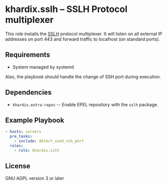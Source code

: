 # khardix.sslh – SSLH Protocol multiplexer

This role installs the [SSLH](http://www.rutschle.net/tech/sslh/README.html) protocol multiplexer.
It will listen on all external IP addresses on port 443
and forward traffic to localhost (on standard ports).

## Requirements

-   System managed by systemd

Also, the playbook should handle the change of SSH port during execution.

## Dependencies

-   `khardix.extra-repos` -- Enable EPEL repository with the `sslh` package.

## Example Playbook

```yaml
- hosts: servers
  pre_tasks:
    - include: detect_used_ssh_port
  roles:
    - role: khardix.sslh
```

## License

GNU AGPL version 3 or later
